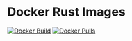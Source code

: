 # Docker Rust Images
[![Docker Build](https://img.shields.io/docker/automated/eleidan/rust.svg?style=flat-square)](https://hub.docker.com/r/eleidan/rust/)
[![Docker Pulls](https://img.shields.io/docker/pulls/eleidan/rust.svg?style=flat-square)](https://hub.docker.com/r/eleidan/rust/)

